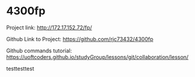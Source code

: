 # 4300fp

Project link: http://172.17.152.72/fp/

Github Link to Project: https://github.com/rjc73432/4300fp

Github commands tutorial: https://uoftcoders.github.io/studyGroup/lessons/git/collaboration/lesson/

testtesttest